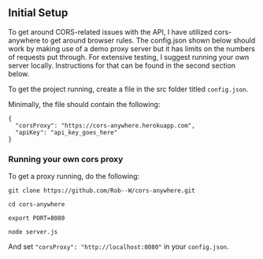 ## Initial Setup

To get around CORS-related issues with the API, I have utilized cors-anywhere to get around browser rules. The config.json shown below should work by making use of a demo proxy server but it has limits on the numbers of requests put through. For extensive testing, I suggest running your own server locally. Instructions for that can be found in the second section below.

To get the project running, create a file in the src folder titled `config.json`.

Minimally, the file should contain the following:

```
{
  "corsProxy": "https://cors-anywhere.herokuapp.com",
  "apiKey": "api_key_goes_here"
}
```

### Running your own cors proxy

To get a proxy running, do the following:

```
git clone https://github.com/Rob--W/cors-anywhere.git

cd cors-anywhere

export PORT=8080

node server.js
```

And set `"corsProxy": "http://localhost:8080"` in your `config.json`.

